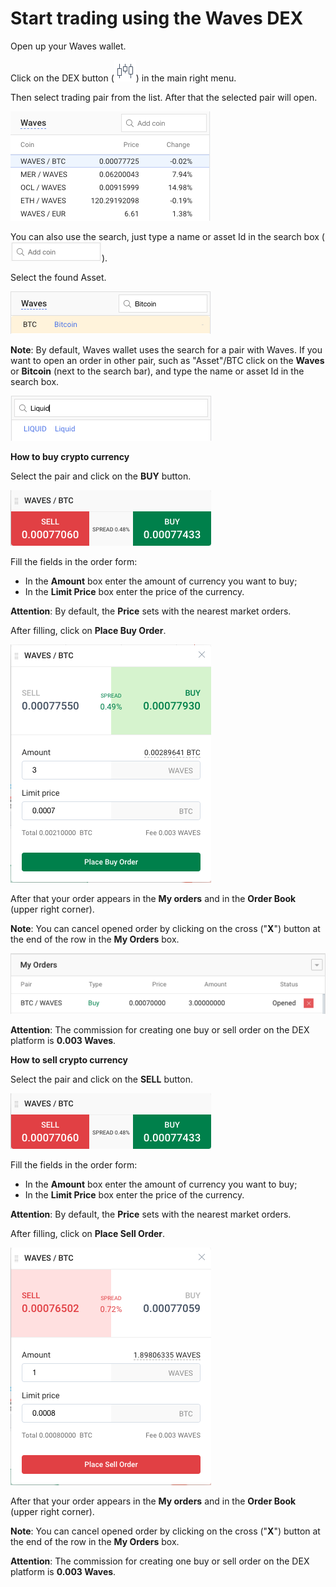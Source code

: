 # Start trading using the Waves DEX

Open up your Waves wallet.

Click on the DEX button (![](/_assets/dex_01.png)) in the main right menu.

Then select trading pair from the list.
After that the selected pair will open.

![](/_assets/dex_02.png)

You can also use the search, just type a name or asset Id in the search box (![](/_assets/dex_03.png)).

Select the found Asset.

![](/_assets/dex_04.png)

**Note**: By default, Waves wallet uses the search for a pair with Waves.
If you want to open an order in other pair, such as "Asset"/BTC click on the **Waves** or **Bitcoin** (next to the search bar), and type the name or asset Id in the search box.

![](/_assets/dex_05.png)

**How to buy crypto currency**

Select the pair and click on the **BUY** button.

![](/_assets/dex_06.png)

Fill the fields in the order form:

- In the **Amount** box enter the amount of currency you want to buy;
- In the **Limit Price** box enter the price of the currency.

**Attention**: By default, the **Price** sets with the nearest market orders.

After filling, click on **Place Buy Order**.

![](/_assets/dex_07.png)

After that your order appears in the **My orders** and in the **Order Book** (upper right corner).

**Note**: You can cancel opened order by clicking on the cross ("**X**") button at the end of the row in the **My Orders** box.

![](/_assets/dex_08.png)

**Attention**: The commission for creating one buy or sell order on the DEX platform is **0.003 Waves**.

**How to sell crypto currency**

Select the pair and click on the **SELL** button.

![](/_assets/dex_09.png)

Fill the fields in the order form:

- In the **Amount** box enter the amount of currency you want to buy;
- In the **Limit Price** box enter the price of the currency.

**Attention**: By default, the **Price** sets with the nearest market orders.

After filling, click on **Place Sell Order**.

![](/_assets/dex_10.png)

After that your order appears in the **My orders** and in the **Order Book** (upper right corner).

**Note**: You can cancel opened order by clicking on the cross ("**X**") button at the end of the row in the **My Orders** box.

**Attention**: The commission for creating one buy or sell order on the DEX platform is **0.003 Waves**.
